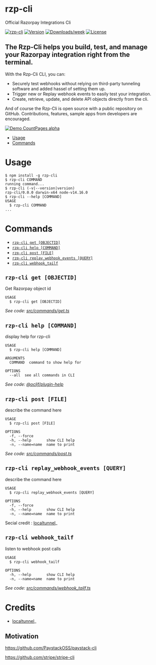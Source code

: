rzp-cli 
=======

Official Razorpay Integrations Cli

[![rzp-cli](https://img.shields.io/static/v1?label=cli&message=razorpay&color=%3CCOLOR%3E)](http://razorpay.com/)
[![Version](https://img.shields.io/npm/v/rzp-cli.svg)](https://npmjs.org/package/rzp-cli)
[![Downloads/week](https://img.shields.io/npm/dw/rzp-cli.svg)](https://npmjs.org/package/rzp-cli)
[![License](https://img.shields.io/npm/l/rzp-cli.svg)](https://github.com/ayush-razorpay/rzp-cli/blob/master/package.json)




## The Rzp-Cli helps you build, test, and manage your Razorpay integration right from the terminal.

With the Rzp-Cli CLI, you can:

* Securely test webhooks without relying on third-party tunneling software and added hassel of setting them up.
* Trigger new or Replay webhook events to easily test your integration.
* Create, retrieve, update, and delete API objects directly from the cli.

And of course the Rzp-Cli is open source with a public repository on GitHub. Contributions, features, sample apps from developers are encouraged.

[![Demo CountPages alpha](https://ayush-razorpay.github.io/rzp-cli/demo1.gif)](https://user-images.githubusercontent.com/78246948/113035787-258a6d80-91b1-11eb-91ad-2ed2bd299601.mov)

<!-- toc -->
* [Usage](#usage)
* [Commands](#commands)
<!-- tocstop -->
# Usage
<!-- usage -->
```sh-session
$ npm install -g rzp-cli
$ rzp-cli COMMAND
running command...
$ rzp-cli (-v|--version|version)
rzp-cli/0.0.0 darwin-x64 node-v14.16.0
$ rzp-cli --help [COMMAND]
USAGE
  $ rzp-cli COMMAND
...
```
<!-- usagestop -->
# Commands
<!-- commands -->
* [`rzp-cli get [OBJECTID]`](#rzp-cli-get-objectid)
* [`rzp-cli help [COMMAND]`](#rzp-cli-help-command)
* [`rzp-cli post [FILE]`](#rzp-cli-post-file)
* [`rzp-cli replay_webhook_events [QUERY]`](#rzp-cli-replay_webhook_events-query)
* [`rzp-cli webhook_tailf`](#rzp-cli-webhook_tailf)

## `rzp-cli get [OBJECTID]`

Get Razorpay object id

```
USAGE
  $ rzp-cli get [OBJECTID]
```

_See code: [src/commands/get.ts](https://github.com/ayush-razorpay/rzp-cli/blob/v0.0.0/src/commands/get.ts)_

## `rzp-cli help [COMMAND]`

display help for rzp-cli

```
USAGE
  $ rzp-cli help [COMMAND]

ARGUMENTS
  COMMAND  command to show help for

OPTIONS
  --all  see all commands in CLI
```

_See code: [@oclif/plugin-help](https://github.com/oclif/plugin-help/blob/v3.2.2/src/commands/help.ts)_

## `rzp-cli post [FILE]`

describe the command here

```
USAGE
  $ rzp-cli post [FILE]

OPTIONS
  -f, --force
  -h, --help       show CLI help
  -n, --name=name  name to print
```

_See code: [src/commands/post.ts](https://github.com/ayush-razorpay/rzp-cli/blob/v0.0.0/src/commands/post.ts)_

## `rzp-cli replay_webhook_events [QUERY]`

describe the command here

```
USAGE
  $ rzp-cli replay_webhook_events [QUERY]

OPTIONS
  -f, --force
  -h, --help       show CLI help
  -n, --name=name  name to print
```

Secial credit : [localtunnel](https://github.com/localtunnel/localtunnel)_

## `rzp-cli webhook_tailf`

listen to webhook post calls

```
USAGE
  $ rzp-cli webhook_tailf

OPTIONS
  -h, --help       show CLI help
  -n, --name=name  name to print
```

_See code: [src/commands/webhook_tailf.ts](https://github.com/ayush-razorpay/rzp-cli/blob/v0.0.0/src/commands/webhook_tailf.ts)_
<!-- commandsstop -->

# Credits 

* [localtunnel](https://github.com/localtunnel/localtunnel)_

## Motivation

https://github.com/PaystackOSS/paystack-cli

https://github.com/stripe/stripe-cli
